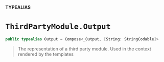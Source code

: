 **TYPEALIAS**

# `ThirdPartyModule.Output`

```swift
public typealias Output = Compose<_Output, [String: StringCodable]>
```

> The representation of a third party module. Used in the context rendered by the templates